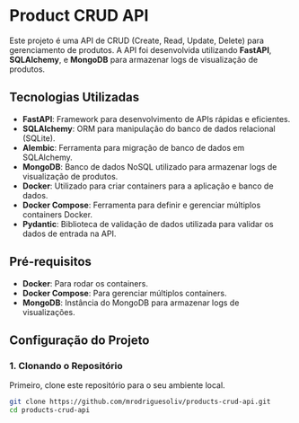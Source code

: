 # Product CRUD API

Este projeto é uma API de CRUD (Create, Read, Update, Delete) para gerenciamento de produtos. A API foi desenvolvida utilizando **FastAPI**, **SQLAlchemy**, e **MongoDB** para armazenar logs de visualização de produtos.

## Tecnologias Utilizadas

- **FastAPI**: Framework para desenvolvimento de APIs rápidas e eficientes.
- **SQLAlchemy**: ORM para manipulação do banco de dados relacional (SQLite).
- **Alembic**: Ferramenta para migração de banco de dados em SQLAlchemy.
- **MongoDB**: Banco de dados NoSQL utilizado para armazenar logs de visualização de produtos.
- **Docker**: Utilizado para criar containers para a aplicação e banco de dados.
- **Docker Compose**: Ferramenta para definir e gerenciar múltiplos containers Docker.
- **Pydantic**: Biblioteca de validação de dados utilizada para validar os dados de entrada na API.

## Pré-requisitos

- **Docker**: Para rodar os containers.
- **Docker Compose**: Para gerenciar múltiplos containers.
- **MongoDB**: Instância do MongoDB para armazenar logs de visualizações.

## Configuração do Projeto

### 1. Clonando o Repositório

Primeiro, clone este repositório para o seu ambiente local.

```bash
git clone https://github.com/mrodriguesoliv/products-crud-api.git
cd products-crud-api
